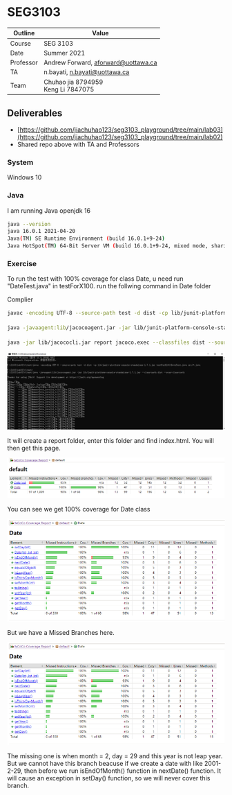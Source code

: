 # SEG3103

| Outline | Value |
| --- | --- |
| Course | SEG 3103 |
| Date | Summer 2021 |
| Professor | Andrew Forward, aforward@uottawa.ca |
| TA | n.bayati, n.bayati@uottawa.ca |
| Team | Chuhao jia 8794959<br>Keng Li 7847075 |


## Deliverables

* [https://github.com/jiachuhao123/seg3103_playground/tree/main/lab03](https://github.com/jiachuhao123/seg3103_playground/tree/main/lab02)
* Shared repo above with TA and Professors

### System

Windows 10

### Java

I am running Java openjdk 16

```bash
java --version
java 16.0.1 2021-04-20
Java(TM) SE Runtime Environment (build 16.0.1+9-24)
Java HotSpot(TM) 64-Bit Server VM (build 16.0.1+9-24, mixed mode, sharing)
```


### Exercise

To run the test with 100% coverage for class Date, u need run "DateTest.java" in testForX100.
run the follwing command in Date folder

Complier 
```bash
javac -encoding UTF-8 --source-path test -d dist -cp lib/junit-platform-console-standalone-1.7.1.jar testForX100/DateTest.java src/*.java

java -javaagent:lib/jacocoagent.jar -jar lib/junit-platform-console-standalone-1.7.1.jar --class-path dist --scan-class-path

java -jar lib/jacococli.jar report jacoco.exec --classfiles dist --sourcefiles src --html report
```
![Running Java in the console](assets/date2.png)

It will create a report folder, enter this folder and find index.html. You will then get this page.

![Running Java in the console](assets/date3.png)

You can see we get 100% coverage for Date class

![Running Java in the console](assets/date4.png)

But we have a Missed Branches here.

![Running Java in the console](assets/date4.png)

The missing one is when month = 2, day = 29 and this year is not leap year. But we cannot have this branch beacuse if we create a date with like 2001-2-29, then before we run isEndOfMonth() function in nextDate() function. It will cause an exception in setDay() function, so we will never cover this branch.


